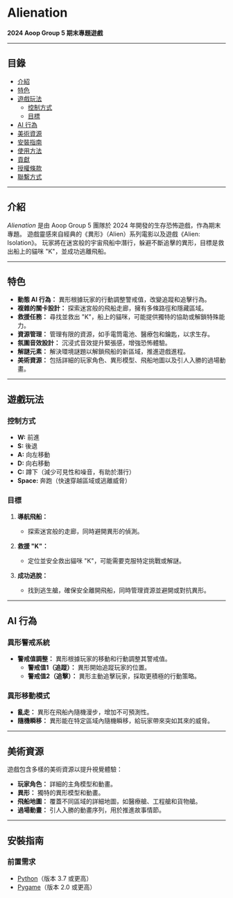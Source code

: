 # Alienation

**2024 Aoop Group 5 期末專題遊戲**

---

## 目錄

- [介紹](#介紹)
- [特色](#特色)
- [遊戲玩法](#遊戲玩法)
  - [控制方式](#控制方式)
  - [目標](#目標)
- [AI 行為](#ai-行為)
- [美術資源](#美術資源)
- [安裝指南](#安裝指南)
- [使用方法](#使用方法)
- [貢獻](#貢獻)
- [授權條款](#授權條款)
- [聯繫方式](#聯繫方式)

---

## 介紹

*Alienation* 是由 Aoop Group 5 團隊於 2024 年開發的生存恐怖遊戲，作為期末專題。
遊戲靈感來自經典的《異形》（Alien）系列電影以及遊戲《Alien: Isolation》。
玩家將在迷宮般的宇宙飛船中潛行，躲避不斷追擊的異形，目標是救出船上的貓咪 "K"，並成功逃離飛船。

---

## 特色

- **動態 AI 行為：** 異形根據玩家的行動調整警戒值，改變追蹤和追擊行為。
- **複雜的關卡設計：** 探索迷宮般的飛船走廊，擁有多條路徑和隱藏區域。
- **救援任務：** 尋找並救出 "K"，船上的貓咪，可能提供獨特的協助或解鎖特殊能力。
- **資源管理：** 管理有限的資源，如手電筒電池、醫療包和鑰匙，以求生存。
- **氛圍音效設計：** 沉浸式音效提升緊張感，增強恐怖體驗。
- **解謎元素：** 解決環境謎題以解鎖飛船的新區域，推進遊戲進程。
- **美術資源：** 包括詳細的玩家角色、異形模型、飛船地圖以及引人入勝的過場動畫。

---

## 遊戲玩法

### 控制方式

- **W:** 前進
- **S:** 後退
- **A:** 向左移動
- **D:** 向右移動
- **C:** 蹲下（減少可見性和噪音，有助於潛行）
- **Space:** 奔跑（快速穿越區域或逃離威脅）

### 目標

1. **導航飛船：**
   - 探索迷宮般的走廊，同時避開異形的偵測。

2. **救援 "K"：**
   - 定位並安全救出貓咪 "K"，可能需要克服特定挑戰或解謎。

3. **成功逃脫：**
   - 找到逃生艙，確保安全離開飛船，同時管理資源並避開或對抗異形。

---

## AI 行為

### 異形警戒系統

- **警戒值調整：** 異形根據玩家的移動和行動調整其警戒值。
  - **警戒值1（追蹤）：** 異形開始追蹤玩家的位置。
  - **警戒值2（追擊）：** 異形主動追擊玩家，採取更積極的行動策略。

### 異形移動模式

- **亂走：** 異形在飛船內隨機漫步，增加不可預測性。
- **隨機瞬移：** 異形能在特定區域內隨機瞬移，給玩家帶來突如其來的威脅。

---

## 美術資源

遊戲包含多樣的美術資源以提升視覺體驗：

- **玩家角色：** 詳細的主角模型和動畫。
- **異形：** 獨特的異形模型和動畫。
- **飛船地圖：** 覆蓋不同區域的詳細地圖，如醫療艙、工程艙和貨物艙。
- **過場動畫：** 引人入勝的動畫序列，用於推進故事情節。

---

## 安裝指南

### 前置需求

- [Python](https://www.python.org/)（版本 3.7 或更高）
- [Pygame](https://www.pygame.org/)（版本 2.0 或更高）
